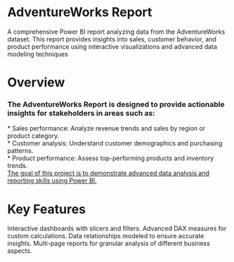 # AdventureWorks Report 
A comprehensive Power BI report analyzing data from the AdventureWorks dataset. This report provides insights into sales, customer behavior, and product performance using interactive visualizations and advanced data modeling techniques
# Overview
<h3>The AdventureWorks Report is designed to provide actionable insights for stakeholders in areas such as:</h3>
* Sales performance: Analyze revenue trends and sales by region or product category.
</br>
* Customer analysis: Understand customer demographics and purchasing patterns.
</br>
* Product performance: Assess top-performing products and inventory trends.
</br>
<ins>The goal of this project is to demonstrate advanced data analysis and reporting skills using Power BI.</ins>

# Key Features
Interactive dashboards with slicers and filters.
Advanced DAX measures for custom calculations.
Data relationships modeled to ensure accurate insights.
Multi-page reports for granular analysis of different business aspects.


